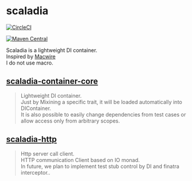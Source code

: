 # scaladia

[![CircleCI](https://circleci.com/gh/giiita/scaladia/tree/master.svg?style=svg)](https://circleci.com/gh/giiita/scaladia/tree/release/v1.6.3)

[![Maven Central](https://maven-badges.herokuapp.com/maven-central/com.github.giiita/scaladia_2.12/badge.svg)](https://search.maven.org/artifact/com.github.giiita/scaladia_2.12)

Scaladia is a lightweight DI container.<br/>
Inspired by [Macwire](https://github.com/adamw/macwire)<br/>
I do not use macro.

## [scaladia-container-core](https://github.com/giiita/scaladia/tree/release/v1.6.3/scaladia-container-core)

> Lightweight DI container.<br/>
> Just by Mixining a specific trait, it will be loaded automatically into DIContainer.<br/>
> It is also possible to easily change dependencies from test cases or allow access only from arbitrary scopes.<br/>


## [scaladia-http](https://github.com/giiita/scaladia/tree/release/v1.6.3/scaladia-http)

> Http server call client.<br/>
> HTTP communication Client based on IO monad.<br/>
> In future, we plan to implement test stub control by DI and finatra interceptor..<br/>
